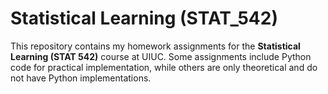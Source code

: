 # Statistical Learning (STAT_542) 

This repository contains my homework assignments for the **Statistical Learning (STAT 542)** course at UIUC. Some assignments include Python code for practical implementation, while others are only theoretical and do not have Python implementations.
